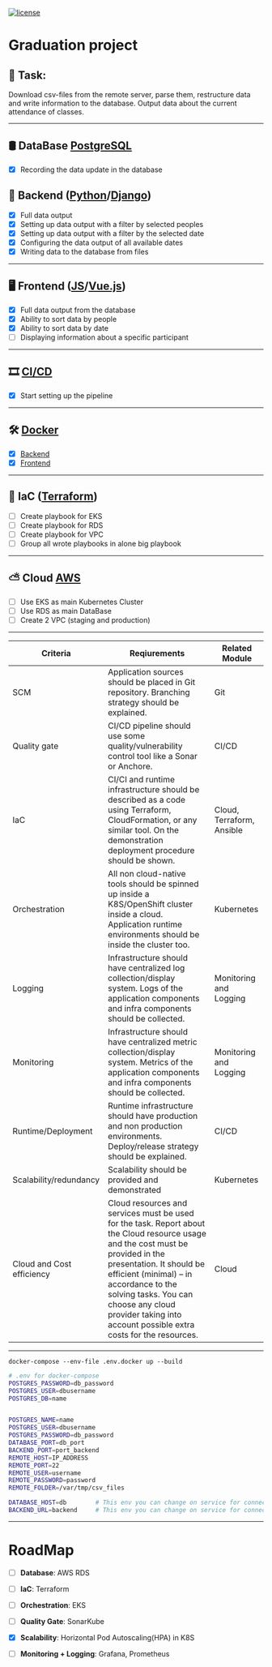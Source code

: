 [![license](https://img.shields.io/github/license/mashape/apistatus.svg)]()

# Graduation project


## 📍 Task:

Download csv-files from the remote server, parse them, restructure data and write information to the database. Output data about the current attendance of classes.

---

## 🛢 DataBase [PostgreSQL](https://www.postgresql.org)
* [x] Recording the data update in the database



## 🔩 Backend ([Python](https://www.python.org)/[Django](https://docs.djangoproject.com/en/4.2/))
* [x] Full data output
* [x] Setting up data output with a filter by selected peoples
* [x] Setting up data output with a filter by the selected date
* [x] Configuring the data output of all available dates
* [x] Writing data to the database from files
---
## 🖥 Frontend ([JS](https://www.javascript.com)/[Vue.js](https://v3.vuejs.org))
* [x] Full data output from the database
* [x] Ability to sort data by people
* [x] Ability to sort data by date
* [ ] Displaying information about a specific participant
---
## 🎞 [CI/CD](https://www.jenkins.io/doc/)
*  [x] Start setting up the pipeline
---
## 🛠 [Docker](https://www.docker.com)
* [x] [Backend](https://hub.docker.com/repository/docker/moonlight234/bynet_attendance_back)
* [x] [Frontend](https://hub.docker.com/repository/docker/moonlight234/bynet_attendance_front)
---

## 🧬 IaC ([Terraform](https://terraform.io/))
* [ ] Create playbook for EKS
* [ ] Create playbook for RDS
* [ ] Create playbook for VPC
* [ ] Group all wrote playbooks in alone big playbook
---

## ⛅️ Cloud [AWS](https://aws.amazon.com/)
* [ ] Use EKS as main Kubernetes Cluster
* [ ] Use RDS as main DataBase
* [ ] Create 2 VPC (staging and production)

---



<!-- --- -->



| Criteria  |  Reqiurements  |  Related Module |
| ------------ | ------------ | ------------ |
| SCM  |  Application sources should be placed in Git repository. Branching strategy should be explained. |  Git |
|  Quality gate |  CI/CD pipeline should use some quality/vulnerability control tool like a Sonar or Anchore. |  CI/CD |
|  IaC |  CI/CI and runtime infrastructure should be described as a code using Terraform, CloudFormation, or any similar tool. On the demonstration deployment procedure should be shown. |  Cloud, Terraform, Ansible |
|  Orchestration |  All non cloud-native tools should be spinned up inside a K8S/OpenShift cluster inside a cloud. Application runtime environments should be inside the cluster too. |  Kubernetes |
|  Logging |  Infrastructure should have centralized log collection/display system. Logs of the application components and infra components should be collected. |  Monitoring and Logging |
|  Monitoring |  Infrastructure should have centralized metric collection/display system. Metrics of the application components and infra components should be collected. |  Monitoring and Logging |
|  Runtime/Deployment |  Runtime infrastructure should have production and non production environments.  Deploy/release strategy should be explained. |  CI/CD |
|  Scalability/redundancy |  Scalability should be provided and demonstrated |  Kubernetes |
|  Cloud and Cost efficiency |  Cloud resources and services must be used for the task. Report about the Cloud resource usage and the cost must be provided in the presentation. It should be efficient (minimal) – in accordance to the solving tasks. You can choose any cloud provider taking into account possible extra costs for the resources.  |  Cloud |

---
``` docker-compose --env-file .env.docker up --build ```
```bash
# .env for docker-compose
POSTGRES_PASSWORD=db_password
POSTGRES_USER=dbusername
POSTGRES_DB=name


POSTGRES_NAME=name
POSTGRES_USER=dbusername
POSTGRES_PASSWORD=db_password
DATABASE_PORT=db_port
BACKEND_PORT=port_backend
REMOTE_HOST=IP_ADDRESS
REMOTE_PORT=22
REMOTE_USER=username
REMOTE_PASSWORD=password
REMOTE_FOLDER=/var/tmp/csv_files

DATABASE_HOST=db        # This env you can change on service for connect into Kubernetes Cluster 
BACKEND_URL=backend     # This env you can change on service for connect into Kubernetes Cluster 
```

---
# RoadMap
* [ ] **Database**: AWS RDS

* [ ] **IaC**: Terraform

* [ ] **Orchestration**: EKS

* [ ] **Quality Gate**: SonarKube

* [x] **Scalability**: Horizontal Pod Autoscaling(HPA) in K8S

* [ ] **Monitoring + Logging**: Grafana, Prometheus
